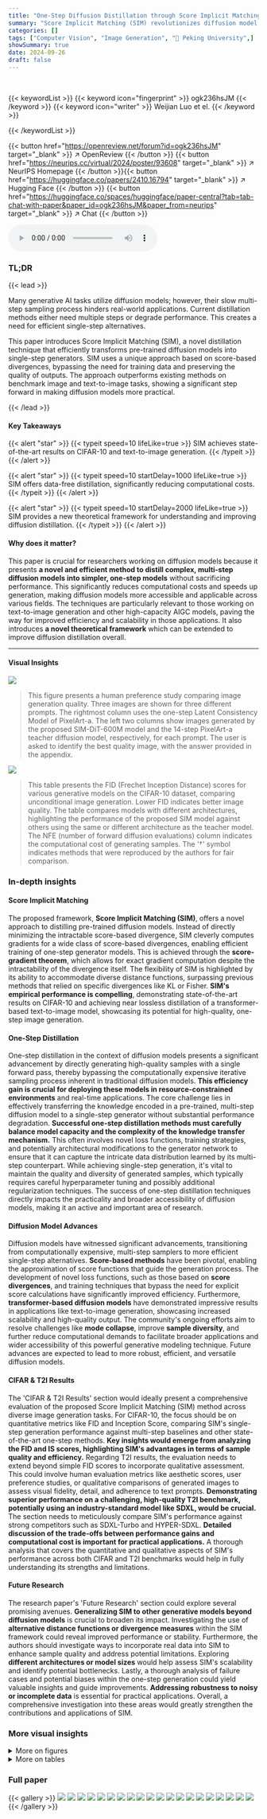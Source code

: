 ```yaml
---
title: "One-Step Diffusion Distillation through Score Implicit Matching"
summary: "Score Implicit Matching (SIM) revolutionizes diffusion model distillation by creating high-quality, single-step generators from complex, multi-step models, achieving comparable performance and enablin..."
categories: []
tags: ["Computer Vision", "Image Generation", "🏢 Peking University",]
showSummary: true
date: 2024-09-26
draft: false
---
```


<br>

{{< keywordList >}}
{{< keyword icon="fingerprint" >}} ogk236hsJM {{< /keyword >}}
{{< keyword icon="writer" >}} Weijian Luo et el. {{< /keyword >}}
 
{{< /keywordList >}}

{{< button href="https://openreview.net/forum?id=ogk236hsJM" target="_blank" >}}
↗ OpenReview
{{< /button >}}
{{< button href="https://neurips.cc/virtual/2024/poster/93608" target="_blank" >}}
↗ NeurIPS Homepage
{{< /button >}}{{< button href="https://huggingface.co/papers/2410.16794" target="_blank" >}}
↗ Hugging Face
{{< /button >}}
{{< button href="https://huggingface.co/spaces/huggingface/paper-central?tab=tab-chat-with-paper&paper_id=ogk236hsJM&paper_from=neurips" target="_blank" >}}
↗ Chat
{{< /button >}}



<audio controls>
    <source src="https://ai-paper-reviewer.com/ogk236hsJM/podcast.wav" type="audio/wav">
    Your browser does not support the audio element.
</audio>


### TL;DR


{{< lead >}}

Many generative AI tasks utilize diffusion models; however, their slow multi-step sampling process hinders real-world applications.  Current distillation methods either need multiple steps or degrade performance. This creates a need for efficient single-step alternatives. 

This paper introduces Score Implicit Matching (SIM), a novel distillation technique that efficiently transforms pre-trained diffusion models into single-step generators.  SIM uses a unique approach based on score-based divergences, bypassing the need for training data and preserving the quality of outputs. The approach outperforms existing methods on benchmark image and text-to-image tasks, showing a significant step forward in making diffusion models more practical.

{{< /lead >}}


#### Key Takeaways

{{< alert "star" >}}
{{< typeit speed=10 lifeLike=true >}} SIM achieves state-of-the-art results on CIFAR-10 and text-to-image generation. {{< /typeit >}}
{{< /alert >}}

{{< alert "star" >}}
{{< typeit speed=10 startDelay=1000 lifeLike=true >}} SIM offers data-free distillation, significantly reducing computational costs. {{< /typeit >}}
{{< /alert >}}

{{< alert "star" >}}
{{< typeit speed=10 startDelay=2000 lifeLike=true >}} SIM provides a new theoretical framework for understanding and improving diffusion distillation. {{< /typeit >}}
{{< /alert >}}

#### Why does it matter?
This paper is crucial for researchers working on diffusion models because it presents **a novel and efficient method to distill complex, multi-step diffusion models into simpler, one-step models** without sacrificing performance. This significantly reduces computational costs and speeds up generation, making diffusion models more accessible and applicable across various fields.  The techniques are particularly relevant to those working on text-to-image generation and other high-capacity AIGC models, paving the way for improved efficiency and scalability in those applications. It also introduces **a novel theoretical framework** which can be extended to improve diffusion distillation overall.

------
#### Visual Insights



![](https://ai-paper-reviewer.com/ogk236hsJM/figures_1_1.jpg)

> This figure presents a human preference study comparing image generation quality. Three images are shown for three different prompts. The rightmost column uses the one-step Latent Consistency Model of PixelArt-a. The left two columns show images generated by the proposed SIM-DiT-600M model and the 14-step PixelArt-a teacher diffusion model, respectively, for each prompt. The user is asked to identify the best quality image, with the answer provided in the appendix.





![](https://ai-paper-reviewer.com/ogk236hsJM/tables_6_1.jpg)

> This table presents the FID (Frechet Inception Distance) scores for various generative models on the CIFAR-10 dataset, comparing unconditional image generation.  Lower FID indicates better image quality.  The table compares models with different architectures, highlighting the performance of the proposed SIM model against others using the same or different architecture as the teacher model. The NFE (number of forward diffusion evaluations) column indicates the computational cost of generating samples.  The '†' symbol indicates methods that were reproduced by the authors for fair comparison.





### In-depth insights


#### Score Implicit Matching
The proposed framework, **Score Implicit Matching (SIM)**, offers a novel approach to distilling pre-trained diffusion models.  Instead of directly minimizing the intractable score-based divergence, SIM cleverly computes gradients for a wide class of score-based divergences, enabling efficient training of one-step generator models.  This is achieved through the **score-gradient theorem**, which allows for exact gradient computation despite the intractability of the divergence itself.  The flexibility of SIM is highlighted by its ability to accommodate diverse distance functions, surpassing previous methods that relied on specific divergences like KL or Fisher.  **SIM's empirical performance is compelling**, demonstrating state-of-the-art results on CIFAR-10 and achieving near lossless distillation of a transformer-based text-to-image model, showcasing its potential for high-quality, one-step image generation.

#### One-Step Distillation
One-step distillation in the context of diffusion models presents a significant advancement by directly generating high-quality samples with a single forward pass, thereby bypassing the computationally expensive iterative sampling process inherent in traditional diffusion models.  **This efficiency gain is crucial for deploying these models in resource-constrained environments** and real-time applications.  The core challenge lies in effectively transferring the knowledge encoded in a pre-trained, multi-step diffusion model to a single-step generator without substantial performance degradation.  **Successful one-step distillation methods must carefully balance model capacity and the complexity of the knowledge transfer mechanism.**  This often involves novel loss functions, training strategies, and potentially architectural modifications to the generator network to ensure that it can capture the intricate data distribution learned by its multi-step counterpart. While achieving single-step generation, it's vital to maintain the quality and diversity of generated samples, which typically requires careful hyperparameter tuning and possibly additional regularization techniques. The success of one-step distillation techniques directly impacts the practicality and broader accessibility of diffusion models, making it an active and important area of research.

#### Diffusion Model Advances
Diffusion models have witnessed significant advancements, transitioning from computationally expensive, multi-step samplers to more efficient single-step alternatives.  **Score-based methods** have been pivotal, enabling the approximation of score functions that guide the generation process.  The development of novel loss functions, such as those based on **score divergences**, and training techniques that bypass the need for explicit score calculations have significantly improved efficiency.  Furthermore, **transformer-based diffusion models** have demonstrated impressive results in applications like text-to-image generation, showcasing increased scalability and high-quality output.  The community's ongoing efforts aim to resolve challenges like **mode collapse**, improve **sample diversity**, and further reduce computational demands to facilitate broader applications and wider accessibility of this powerful generative modeling technique.  Future advances are expected to lead to more robust, efficient, and versatile diffusion models.

#### CIFAR & T2I Results
The 'CIFAR & T2I Results' section would ideally present a comprehensive evaluation of the proposed Score Implicit Matching (SIM) method across diverse image generation tasks.  For CIFAR-10, the focus should be on quantitative metrics like FID and Inception Score, comparing SIM's single-step generation performance against multi-step baselines and other state-of-the-art one-step methods.  **Key insights would emerge from analyzing the FID and IS scores, highlighting SIM's advantages in terms of sample quality and efficiency.**  Regarding T2I results, the evaluation needs to extend beyond simple FID scores to incorporate qualitative assessment.  This could involve human evaluation metrics like aesthetic scores, user preference studies, or qualitative comparisons of generated images to assess visual fidelity, detail, and adherence to text prompts.  **Demonstrating superior performance on a challenging, high-quality T2I benchmark, potentially using an industry-standard model like SDXL, would be crucial.**  The section needs to meticulously compare SIM's performance against strong competitors such as SDXL-Turbo and HYPER-SDXL.  **Detailed discussion of the trade-offs between performance gains and computational cost is important for practical applications.**  A thorough analysis that covers the quantitative and qualitative aspects of SIM's performance across both CIFAR and T2I benchmarks would help in fully understanding its strengths and limitations.

#### Future Research
The research paper's 'Future Research' section could explore several promising avenues.  **Generalizing SIM to other generative models beyond diffusion models** is crucial to broaden its impact.  Investigating the use of **alternative distance functions or divergence measures** within the SIM framework could reveal improved performance or stability.  Furthermore, the authors should investigate ways to incorporate real data into SIM to enhance sample quality and address potential limitations.  Exploring **different architectures or model sizes** would help assess SIM's scalability and identify potential bottlenecks. Lastly, a thorough analysis of failure cases and potential biases within the one-step generation could yield valuable insights and guide improvements.  **Addressing robustness to noisy or incomplete data** is essential for practical applications.  Overall, a comprehensive investigation into these areas would greatly strengthen the contributions and applications of SIM.


### More visual insights

<details>
<summary>More on figures
</summary>


![](https://ai-paper-reviewer.com/ogk236hsJM/figures_7_1.jpg)

> This figure compares the performance of different distillation methods (SIM, SiD) under various learning rates (1e-4, 1e-5) and batch sizes (256).  The left two subfigures show FID (Frechet Inception Distance) and Inception Score values, respectively, for the 1e-4 learning rate experiments.  The right two subfigures display the same metrics, but for the 1e-5 learning rate experiments.  The results demonstrate that SIM is more robust to the choice of hyperparameters than SiD, achieving faster convergence and more stable performance across both learning rates.


![](https://ai-paper-reviewer.com/ogk236hsJM/figures_8_1.jpg)

> This figure compares the image generation quality of SIM-DiT-600M against other leading few-step text-to-image models, including SDXL-Hyper, SDXL-TCD, SDXL-Turbo, SDXL-Lightning, and LCM-PixArt-alpha. The comparison focuses on image details, lighting, and overall aesthetic quality.  The prompts used to generate these images can be found in Appendix B.7 of the paper.


![](https://ai-paper-reviewer.com/ogk236hsJM/figures_8_2.jpg)

> This figure presents a human preference study comparing image generation quality. Three columns showcase images: the rightmost shows a one-step Latent Consistency Model, while the leftmost two are randomly ordered images from a one-step SIM-DiT-600M model and a 14-step PixelArt-a diffusion model. Users are asked to identify the better-quality image, with the correct answer provided in the appendix. This study highlights the ability of the one-step SIM model to produce comparable image quality to the 14-step model.


![](https://ai-paper-reviewer.com/ogk236hsJM/figures_28_1.jpg)

> This figure compares the performance of different distillation methods (SIM and SiD) under various settings.  The left two subfigures show FID and Inception Scores for a batch size of 256 and learning rate of 1e-4, highlighting SIM's robustness to hyperparameters. The right two subfigures present the same metrics but with a smaller learning rate of 1e-5, further emphasizing SIM's superior performance and faster convergence compared to SiD.


![](https://ai-paper-reviewer.com/ogk236hsJM/figures_29_1.jpg)

> This figure presents a human preference study comparing image generation quality. Three columns of images are shown, each generated using a different method.  The rightmost column shows images from a one-step Latent Consistency Model, while the left two columns feature images from a one-step SIM-DiT-600M model and a 14-step PixelArt-a diffusion model (the order is randomized). Readers are prompted to choose which images they prefer, with the answer revealed in Appendix B.1. This comparison highlights the effectiveness of the SIM-DiT-600M model in achieving one-step generation quality close to that of a multi-step method.


![](https://ai-paper-reviewer.com/ogk236hsJM/figures_29_2.jpg)

> This figure shows the images generated by a one-step Score Implicit Matching (SIM) model on the CIFAR10 dataset, conditioned on class labels. The FID score of 1.96 indicates high-quality image generation.  The figure demonstrates the model's ability to generate realistic and diverse images within a single step, a significant improvement over traditional diffusion models that require many steps for comparable results. 


![](https://ai-paper-reviewer.com/ogk236hsJM/figures_30_1.jpg)

> This figure shows the images generated by a one-step generator trained using the Score Implicit Matching (SIM) method on the CIFAR10 dataset.  The images are class-conditional, meaning that the generator was trained to produce images of a specific class (e.g., cat, dog, bird). The FID score (Frechet Inception Distance) of 1.96 indicates high-quality image generation, comparable to the performance of more computationally expensive multi-step diffusion models.


![](https://ai-paper-reviewer.com/ogk236hsJM/figures_30_2.jpg)

> This figure compares the performance of SIM, SiD, and DI under different learning rates (1e-4 and 1e-5) and batch size (256) in terms of FID and Inception Score.  The left two subfigures show the results with a learning rate of 1e-4, while the right two subfigures show the results with a learning rate of 1e-5.  The plots demonstrate SIM's robustness to higher learning rates and faster convergence compared to the other methods.


</details>




<details>
<summary>More on tables
</summary>


![](https://ai-paper-reviewer.com/ogk236hsJM/tables_6_2.jpg)
> This table presents the FID (Frechet Inception Distance) scores for various generative models on the CIFAR-10 dataset, focusing on unconditional image generation.  Lower FID scores indicate better image quality. The table compares the performance of the proposed SIM method to other state-of-the-art diffusion models, with a particular emphasis on models using the same architecture as the EDM (Energy-based Diffusion Model) that serves as the baseline for the SIM distillation. The NFE (Number of Function Evaluations) column shows the number of steps in the generation process.

![](https://ai-paper-reviewer.com/ogk236hsJM/tables_9_1.jpg)
> This table quantitatively compares the SIM-DiT-600M model's performance with other state-of-the-art text-to-image models on the COCO-2017 validation dataset.  Metrics include Aesthetic Score, Image Reward, Pick Score, and User Preference (based on a human preference study).  The table also notes the computational cost of training each model, highlighting the efficiency of SIM-DiT-600M.  A separate row shows a comparison on the SAM-LLaVA-Caption10M dataset.

![](https://ai-paper-reviewer.com/ogk236hsJM/tables_25_1.jpg)
> This table presents the results of unconditional image generation on the CIFAR-10 dataset using various methods.  The table compares different approaches in terms of Number of Function Evaluations (NFE) needed for image generation and the Fréchet Inception Distance (FID) score, a measure of sample quality (lower is better).  The methods are categorized into those with different architectures compared to the EDM model and those with the same architecture.  The goal is to showcase the single-step generator's performance against the original multi-step diffusion model in terms of both efficiency and image quality.

![](https://ai-paper-reviewer.com/ogk236hsJM/tables_27_1.jpg)
> This table lists the hyperparameters used in the Score Implicit Matching (SIM) experiments on the CIFAR-10 dataset using the EDM diffusion model.  It shows the settings for both the teacher diffusion model (DM s) and the one-step generator model (Generator gθ) for both unconditional and class-conditional generation.  Hyperparameters include the learning rate, batch size, the chosen time step (σ(t*)), Adam optimizer parameters (β0, β1), the time distribution used (either PEDM or PSIM), the weighting function (λEDM or 1), the loss function used (B.2 or B.13), and the number of GPUs used.

</details>




### Full paper

{{< gallery >}}
<img src="https://ai-paper-reviewer.com/ogk236hsJM/1.png" class="grid-w50 md:grid-w33 xl:grid-w25" />
<img src="https://ai-paper-reviewer.com/ogk236hsJM/2.png" class="grid-w50 md:grid-w33 xl:grid-w25" />
<img src="https://ai-paper-reviewer.com/ogk236hsJM/3.png" class="grid-w50 md:grid-w33 xl:grid-w25" />
<img src="https://ai-paper-reviewer.com/ogk236hsJM/4.png" class="grid-w50 md:grid-w33 xl:grid-w25" />
<img src="https://ai-paper-reviewer.com/ogk236hsJM/5.png" class="grid-w50 md:grid-w33 xl:grid-w25" />
<img src="https://ai-paper-reviewer.com/ogk236hsJM/6.png" class="grid-w50 md:grid-w33 xl:grid-w25" />
<img src="https://ai-paper-reviewer.com/ogk236hsJM/7.png" class="grid-w50 md:grid-w33 xl:grid-w25" />
<img src="https://ai-paper-reviewer.com/ogk236hsJM/8.png" class="grid-w50 md:grid-w33 xl:grid-w25" />
<img src="https://ai-paper-reviewer.com/ogk236hsJM/9.png" class="grid-w50 md:grid-w33 xl:grid-w25" />
<img src="https://ai-paper-reviewer.com/ogk236hsJM/10.png" class="grid-w50 md:grid-w33 xl:grid-w25" />
<img src="https://ai-paper-reviewer.com/ogk236hsJM/11.png" class="grid-w50 md:grid-w33 xl:grid-w25" />
<img src="https://ai-paper-reviewer.com/ogk236hsJM/12.png" class="grid-w50 md:grid-w33 xl:grid-w25" />
<img src="https://ai-paper-reviewer.com/ogk236hsJM/13.png" class="grid-w50 md:grid-w33 xl:grid-w25" />
<img src="https://ai-paper-reviewer.com/ogk236hsJM/14.png" class="grid-w50 md:grid-w33 xl:grid-w25" />
<img src="https://ai-paper-reviewer.com/ogk236hsJM/15.png" class="grid-w50 md:grid-w33 xl:grid-w25" />
<img src="https://ai-paper-reviewer.com/ogk236hsJM/16.png" class="grid-w50 md:grid-w33 xl:grid-w25" />
<img src="https://ai-paper-reviewer.com/ogk236hsJM/17.png" class="grid-w50 md:grid-w33 xl:grid-w25" />
<img src="https://ai-paper-reviewer.com/ogk236hsJM/18.png" class="grid-w50 md:grid-w33 xl:grid-w25" />
<img src="https://ai-paper-reviewer.com/ogk236hsJM/19.png" class="grid-w50 md:grid-w33 xl:grid-w25" />
<img src="https://ai-paper-reviewer.com/ogk236hsJM/20.png" class="grid-w50 md:grid-w33 xl:grid-w25" />
{{< /gallery >}}